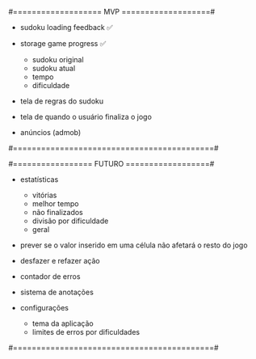 #=================== MVP ===================#

- sudoku loading feedback ✅

- storage game progress ✅
	+ sudoku original
	+ sudoku atual
	+ tempo
	+ dificuldade

- tela de regras do sudoku

- tela de quando o usuário finaliza o jogo

- anúncios (admob)

#===========================================#

#================= FUTURO ==================#

- estatísticas
	+ vitórias
	+ melhor tempo
	+ não finalizados
	+ divisão por dificuldade
	+ geral

- prever se o valor inserido em uma célula não afetará o resto do jogo

- desfazer e refazer ação

- contador de erros

- sistema de anotações

- configurações
	+ tema da aplicação
	+ limites de erros por dificuldades

#===========================================#
